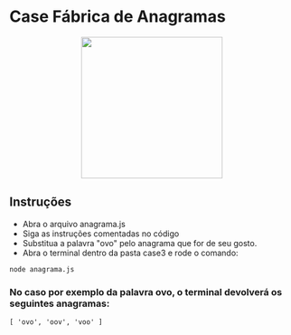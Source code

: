 # Case Fábrica de Anagramas

<div align="center">
<img src="https://capgemini.proway.com.br/assets/img/logo-capgemini.png" width="250">
</div>     


## Instruções
- Abra o arquivo anagrama.js
- Siga as instruções comentadas no código
- Substitua a palavra "ovo" pelo anagrama que for de seu gosto.
- Abra o terminal dentro da pasta case3 e rode o comando:
```
node anagrama.js
```

### No caso por exemplo da palavra ovo, o terminal devolverá os seguintes anagramas:
```
[ 'ovo', 'oov', 'voo' ]
```
